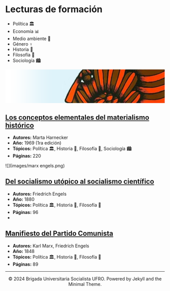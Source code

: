 # Lecturas de formación

- Política 🏛️
- Economía 📊
- Medio ambiente 🌱
- Género ♀️
- Historia 📜
- Filosofía 💭
- Sociología 🏙

![](images/conceptos.png)

## [Los conceptos elementales del materialismo histórico](https://www.proletarios.org/books/Harnecker-Conceptos_elementales_del_materialismo_historico.pdf)
- **Autores:** Marta Harnecker
- **Año:** 1969 (1ra edición)
- **Tópicos:** Política 🏛️, Historia 📜, Filosofía 💭, Sociología 🏙
- **Páginas:** 220

![](images/marx engels.png)

## [Del socialismo utópico al socialismo científico](https://www.fundacionfedericoengels.net/images/PDF/engels_socialismo_utopico.pdf)
- **Autores:** Friedrich Engels
- **Año:** 1880
- **Tópicos:** Política 🏛️, Historia 📜, Filosofía 💭
- **Páginas:** 96
- 
## [Manifiesto del Partido Comunista](https://www.proletarios.org/books/Marx-Engels-Manifiesto_Comunista.pdf)
- **Autores:** Karl Marx, Friedrich Engels
- **Año:** 1848
- **Tópicos:** Política 🏛️, Historia 📜, Filosofía 💭
- **Páginas:** 89

---
<center>© 2024 Brigada Universitaria Socialista UFRO. Powered by Jekyll and the Minimal Theme.</center>

